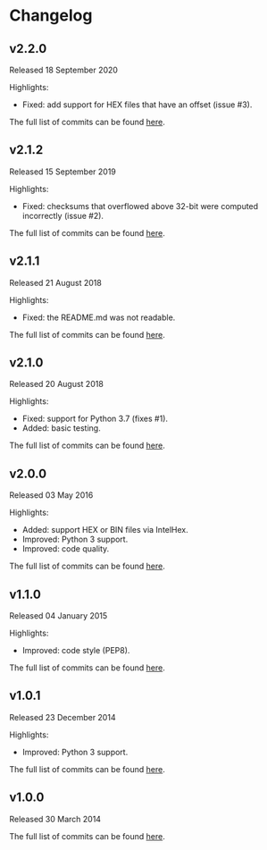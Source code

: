 # Changelog

## v2.2.0
Released 18 September 2020

Highlights:
* Fixed: add support for HEX files that have an offset (issue #3).

The full list of commits can be found [here](https://github.com/basilfx/lpc_checksum/compare/v2.1.2...v2.2.0).

## v2.1.2
Released 15 September 2019

Highlights:
* Fixed: checksums that overflowed above 32-bit were computed incorrectly (issue #2).

The full list of commits can be found [here](https://github.com/basilfx/lpc_checksum/compare/v2.1.1...v2.1.2).

## v2.1.1
Released 21 August 2018

Highlights:
* Fixed: the README.md was not readable.

The full list of commits can be found [here](https://github.com/basilfx/lpc_checksum/compare/v2.1.0...v2.1.1).

## v2.1.0
Released 20 August 2018

Highlights:
* Fixed: support for Python 3.7 (fixes #1).
* Added: basic testing.

The full list of commits can be found [here](https://github.com/basilfx/lpc_checksum/compare/v2.0.0...v2.1.0).

## v2.0.0
Released 03 May 2016

Highlights:
* Added: support HEX or BIN files via IntelHex.
* Improved: Python 3 support.
* Improved: code quality.

The full list of commits can be found [here](https://github.com/basilfx/lpc_checksum/compare/v1.1.0...v2.0.0).

## v1.1.0
Released 04 January 2015

Highlights:
* Improved: code style (PEP8).

The full list of commits can be found [here](https://github.com/basilfx/lpc_checksum/compare/v1.0.1...v1.1.0).

## v1.0.1
Released 23 December 2014

Highlights:
* Improved: Python 3 support.

The full list of commits can be found [here](https://github.com/basilfx/lpc_checksum/compare/v1.0.0...v1.0.1).

## v1.0.0
Released 30 March 2014

The full list of commits can be found [here](https://github.com/basilfx/lpc_checksum/compare/bf2ead99b6f69e135ab814ab97ec57aefa7ce767...v1.0.0).
